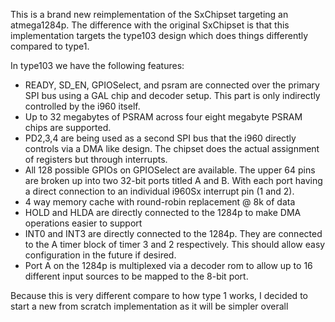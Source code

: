 This is a brand new reimplementation of the SxChipset targeting an atmega1284p.
The difference with the original SxChipset is that this implementation targets
the type103 design which does things differently compared to type1.

In type103 we have the following features:

- READY, SD_EN, GPIOSelect, and psram are connected over the primary SPI bus
using a GAL chip and decoder setup. This part is only indirectly controlled by
the i960 itself. 
- Up to 32 megabytes of PSRAM across four eight megabyte PSRAM chips are
supported.
- PD2,3,4 are being used as a second SPI bus that the i960 directly controls
  via a DMA like design. The chipset does the actual assignment of registers
  but through interrupts.
- All 128 possible GPIOs on GPIOSelect are available. The upper 64 pins are
broken up into two 32-bit ports titled A and B. With each port having a direct
connection to an individual i960Sx interrupt pin (1 and 2). 
- 4 way memory cache with round-robin replacement @ 8k of data
- HOLD and HLDA are directly connected to the 1284p to make DMA operations
easier to support
- INT0 and INT3 are directly connected to the 1284p. They are connected to the
A timer block of timer 3 and 2 respectively. This should allow easy
configuration in the future if desired.
- Port A on the 1284p is multiplexed via a decoder rom to allow up to 16
different input sources to be mapped to the 8-bit port. 

Because this is very different compare to how type 1 works, I decided to start
a new from scratch implementation as it will be simpler overall
